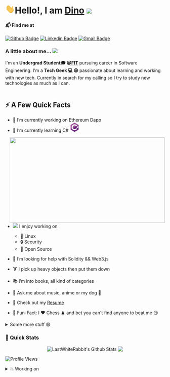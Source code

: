 <h1> <img src="https://raw.githubusercontent.com/ABSphreak/ABSphreak/master/gifs/Hi.gif" width="30px">Hello!, I am <a href="https://github.com/LastWhiteRabbit">Dino</a> <img src="https://emojis.slackmojis.com/emojis/images/1531849430/4246/blob-sunglasses.gif?1531849430" width="30px"></h1>
</h1>

#### 📬 Find me at
[![Github Badge](http://img.shields.io/badge/-Github-black?style=flat-square&logo=github&link=https://github.com/LastWhiteRabbit/)](https://github.com/LastWhiteRabbit/) 
[![Linkedin Badge](https://img.shields.io/badge/-LinkedIn-blue?style=flat-square&logo=Linkedin&logoColor=white&link=https://www.linkedin.com/in/elvedin-granulo/)](https://www.linkedin.com/in/elvedin-granulo/)
[![Gmail Badge](https://img.shields.io/badge/-Gmail-d14836?style=flat-square&logo=Gmail&logoColor=white&link=mailto:elvedingran@gmail.com)](mailto:elvedingran@gmail.com)


### A little about me...  <img src="https://media.giphy.com/media/cKJz12nhdxpjdlY4yg/giphy.gif" width="50"> 
I'm an **Undergrad Student🎓 [@FIT](https://fit.ba/)** pursuing career in Software Engineering. I'm a **Tech Geek 💻 😃** passionate about learning and working with new tech. Currently in search for my calling so I try to study new technologies as much as I can. <br/><br/>




## ⚡️ A Few Quick Facts

- 🔭 I’m currently working on Ethereum Dapp
- 🌱 I’m currently learning C# <img src="https://raw.githubusercontent.com/devicons/devicon/master/icons/csharp/csharp-original.svg" width="30">
<img width="490" height="270" src="https://media.giphy.com/media/Rkis28kMJd1aE/source.gif" align=right>

- <img src="https://media.giphy.com/media/xUPGcfEAZhlZXCZrbi/giphy.gif" width="30">  I enjoy working on
  - 🐧 Linux
  - 🔒 Security
  - 📂 Open Source

- 🤔 I’m looking for help with Solidity && Web3.js
- 🏋️ I pick up heavy objects then put them down
- 📚 I’m into books, all kind of categories
- 💬 Ask me about music, anime or my dog 🐾
- 📙 Check out my [Resume](https://github.com)
- 🎉 Fun-Fact: I ❤️ Chess ♟️ and bet you can't find anyone to beat me 😏 



<details>
  <summary>Some more stuff 😄</summary>
  
### 🖥️ My DevSetup
<img src="https://img.shields.io/badge/Windows-555555.svg?&style=flat-square&logo=windows&logoColor=0078D6"> <img src="https://img.shields.io/badge/Chrome-555555.svg?&style=flat-square&logo=google-chrome&logoColor=FABC0C"> <img src="https://img.shields.io/badge/VS Code-555555?style=flat-square&logo=visual-studio-code&logoColor=007ACC"> <img src="https://img.shields.io/badge/Terminal-555555.svg?&style=flat-square&logo=powershell&logoColor=white"> <img src="https://img.shields.io/badge/Spotify-555555.svg?&style=flat-square&logo=spotify&logoColor=1ED760"> 

### ⚙️ Some Tool and Tech I use
<code><img height="30" src="https://raw.githubusercontent.com/devicons/devicon/master/icons/cplusplus/cplusplus-original.svg"></code>
<code><img height="30" src="https://raw.githubusercontent.com/devicons/devicon/master/icons/csharp/csharp-original.svg"></code>
<code><img height="30" src="https://raw.githubusercontent.com/devicons/devicon/master/icons/dot-net/dot-net-original-wordmark.svg"></code>
<code><img height="30" src="https://raw.githubusercontent.com/github/explore/80688e429a7d4ef2fca1e82350fe8e3517d3494d/topics/javascript/javascript.png"></code>
<code><img height="30" src="https://raw.githubusercontent.com/github/explore/80688e429a7d4ef2fca1e82350fe8e3517d3494d/topics/html/html.png"></code>
<code><img height="30" src="https://raw.githubusercontent.com/devicons/devicon/master/icons/css3/css3-original-wordmark.svg"></code>
<code><img height="30" src="https://avatars3.githubusercontent.com/u/18133?s=200&v=4"></code>  
</details>


### 🚀 Quick Stats
<p align="center">
<img align="center" src="https://github-readme-stats.vercel.app/api?username=LastWhiteRabbit&show_icons=true&line_height=21" alt="LastWhiteRabbit's Github Stats" />
<img align="center" src="https://github-readme-stats.vercel.app/api/top-langs/?username=LastWhiteRabbit&theme=default&line_height=27&layout=compact" />
</p>


![Profile Views](https://komarev.com/ghpvc/?username=LastWhiteRabbit&color=blueviolet)


<details>
<summary> 💥 Working on </summary>
<br>
<p align="center">
<a href="https://github.com/LastWhiteRabbit/Rest-API-Project">
<img src="https://github-readme-stats.vercel.app/api/pin/?username=LastWhiteRabbit&repo=Rest-API-Project&show_owner=true" />
</a>&ensp;
<a href="hhttps://github.com/LastWhiteRabbit/Rest-API-Project">
<img src="https://github-readme-stats.vercel.app/api/pin/?username=LastWhiteRabbit&repo=Rest-API-Project&show_owner=true" />
</a>
</p>
</details>



<!--


pic on right
<img height="270" src="sss.svg" align=right>

 
views
![Profile Views](https://komarev.com/ghpvc/?username=LastWhiteRabbit)
[![HitCount](http://hits.dwyl.com/Defcon27/.svg)](http://hits.dwyl.com/LastWhiteRabbit)


social modded badge
<a href="https://www.linkedin.com/in/elvedin-granulo/"><img src="https://img.shields.io/badge/linkedin-%230077B5.svg?&style=for-the-badge&logo=linkedin&logoColor=white" height=25></a>


language badges:
![Python](https://img.shields.io/badge/Python-FECE00?style=flat&logo=Python&logoColor=3776AB)
![C](https://img.shields.io/badge/C-00599C?style=flat&logo=c)
![C++](https://img.shields.io/badge/C++-00599C?style=flat&logo=c%2b%2b)

![HTML5](https://img.shields.io/badge/HTML5-E34F26?style=flat&logo=html5&logoColor=white)
![CSS3](https://img.shields.io/badge/CSS3-1572B6?style=flat&logo=css3)
![Bootstrap](https://img.shields.io/badge/Bootstrap-563D7C?style=flat&logo=bootstrap)
![JavaScript](https://img.shields.io/badge/JavaScript-555555?style=flat&logo=javascript)
![Nodejs](https://img.shields.io/badge/Nodejs-555555?style=flat&logo=Node.js)
![MongoDB](https://img.shields.io/badge/MongoDB-555555?style=flat&logo=mongodb)

![Git](https://img.shields.io/badge/Git-555555?style=flat-square&logo=git)
![GitHub](https://img.shields.io/badge/GitHub-181717?style=flat-square&logo=github)
